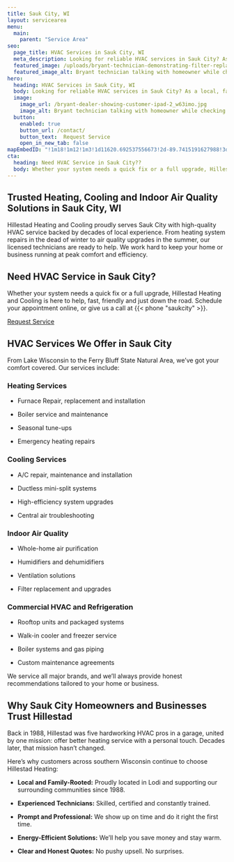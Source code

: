 ```yaml
---
title: Sauk City, WI
layout: servicearea
menu:
  main:
    parent: "Service Area"
seo:
  page_title: HVAC Services in Sauk City, WI
  meta_description: Looking for reliable HVAC services in Sauk City? As a local, family-rooted company, we’ve been serving Sauk City homes and businesses with expert heating, cooling and indoor air quality solutions since 1988.
  featured_image: /uploads/bryant-technician-demonstrating-filter-replacement-1000.jpg
  featured_image_alt: Bryant technician talking with homeowner while checking air filter and furnace
hero: 
  heading: HVAC Services in Sauk City, WI
  body: Looking for reliable HVAC services in Sauk City? As a local, family-rooted company, we’ve been serving Sauk City homes and businesses with expert heating, cooling and indoor air quality solutions since 1988.
  image: 
    image_url: /bryant-dealer-showing-customer-ipad-2_w63imo.jpg
    image_alt: Bryant technician talking with homeowner while checking air filter and furnace
  button:
    enabled: true
    button_url: /contact/ 
    button_text:  Request Service
    open_in_new_tab: false
mapEmbedID: "!1m18!1m12!1m3!1d11620.692537556673!2d-89.7415191627988!3d43.26874853796582!2m3!1f0!2f0!3f0!3m2!1i1024!2i768!4f13.1!3m3!1m2!1s0x88077312a0f1f741%3A0x3d72e4833b302300!2sSauk%20City%2C%20WI%2053583!5e0!3m2!1sen!2sus!4v1745201706786!5m2!1sen!2sus"
cta:
  heading: Need HVAC Service in Sauk City??
  body: Whether your system needs a quick fix or a full upgrade, Hillestad Heating and Cooling is here to help, fast, friendly and just down the road. Schedule your appointment online, or give us a call at {{< phone "saukcity" >}}.
---
```


## Trusted Heating, Cooling and Indoor Air Quality Solutions in Sauk City, WI

Hillestad Heating and Cooling proudly serves Sauk City with high-quality HVAC service backed by decades of local experience. From heating system repairs in the dead of winter to air quality upgrades in the summer, our licensed technicians are ready to help. We work hard to keep your home or business running at peak comfort and efficiency.

<div class="breakout bg-black flow">
  <h2 class="no-margin">Need HVAC Service in Sauk City?</h2>
  <p class= "site-cta__middle">
Whether your system needs a quick fix or a full upgrade, Hillestad Heating and Cooling is here to help, fast, friendly and just down the road. Schedule your appointment online, or give us a call at {{< phone "saukcity" >}}.
  </p>
  <a class="btn btn--primary" href="/contact/">Request Service</a>
</div>

## HVAC Services We Offer in Sauk City

From Lake Wisconsin to the Ferry Bluff State Natural Area, we’ve got your comfort covered. Our services include:

### Heating Services

* Furnace Repair, replacement and installation

* Boiler service and maintenance

* Seasonal tune-ups

* Emergency heating repairs

### Cooling Services

* A/C repair, maintenance and installation 

* Ductless mini-split systems 

* High-efficiency system upgrades

* Central air troubleshooting 

### Indoor Air Quality

* Whole-home air purification

* Humidifiers and dehumidifiers

* Ventilation solutions

* Filter replacement and upgrades

### Commercial HVAC and Refrigeration

* Rooftop units and packaged systems

* Walk-in cooler and freezer service

* Boiler systems and gas piping

* Custom maintenance agreements

We service all major brands, and we’ll always provide honest recommendations tailored to your home or business.

## Why Sauk City Homeowners and Businesses Trust Hillestad

Back in 1988, Hillestad was five hardworking HVAC pros in a garage, united by one mission: offer better heating service with a personal touch. Decades later, that mission hasn’t changed.

Here’s why customers across southern Wisconsin continue to choose Hillestad Heating:

* **Local and Family-Rooted:** Proudly located in Lodi and supporting our
surrounding communities since 1988.

* **Experienced Technicians:** Skilled, certified and constantly trained.

* **Prompt and Professional:** We show up on time and do it right the first time.

* **Energy-Efficient Solutions:** We’ll help you save money and stay warm.

* **Clear and Honest Quotes:** No pushy upsell. No surprises.
